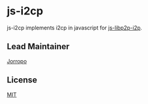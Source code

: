 # js-i2cp

js-i2cp implements i2cp in javascript for [js-libp2p-i2p](https://github.com/Jorropo/js-libp2p-i2p).

## Lead Maintainer

[Jorropo](https://github.com/Jorropo)

## License

[MIT](LICENSE)
